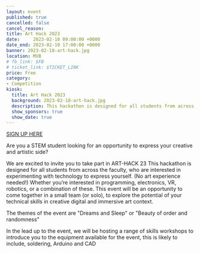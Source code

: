 ```yaml
---
layout: event
published: true
cancelled: false
cancel_reason:
title: Art Hack 2023
date:     2023-02-18 09:00:00 +0000
date_end: 2023-02-19 17:00:00 +0000
banner: 2023-02-18-art-hack.jpg
location: MVB
# fb_link: $FB
# ticket_link: $TICKET_LINK
price: Free
category:
- Competition
kiosk:
  title: Art Hack 2023
  background: 2023-02-18-art-hack.jpg
  description: This hackathon is designed for all students from across the faculty, who are interested in experimenting with technology to express yourself.
  show_sponsors: true
  show_date: true
---
```


[SIGN UP HERE](https://forms.office.com/Pages/ResponsePage.aspx?id=MH_ksn3NTkql2rGM8aQVGz6uZPySWjdAtfXVefDZRGZUQ0JXQTYwSjkwQUQ0QzgyVkVDU1BOR1kwSi4u)

Are you a STEM student looking for an opportunity to express your creative and artistic side?

We are excited to invite you to take part in ART-HACK 23
This hackathon is designed for all students from across the faculty, who are interested in experimenting with technology to express yourself. (No art experience needed!) Whether you’re interested in programming, electronics, VR, robotics, or a combination of these. This event will be an opportunity to come together in a small team (or solo), to explore the potential of your technical skills in creative digital and immersive art context.

The themes of the event are "Dreams and Sleep" or "Beauty of order and randomness"

In the lead up to the event, we will be hosting a range of skills workshops to introduce you to the equipment available for the event, this is likely to include, soldering, Arduino and CAD